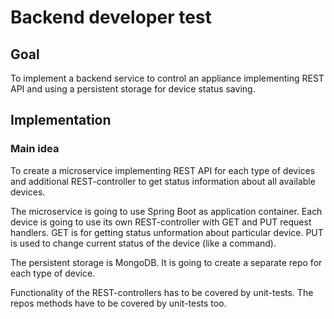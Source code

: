 # Backend developer test


## Goal

To implement a backend service to control an appliance implementing REST API and using a persistent storage for device status saving.


## Implementation

### Main idea

To create a microservice implementing REST API for each type of devices and additional REST-controller to get status information about all available devices.

The microservice is going to use Spring Boot as application container.
Each device is going to use its own REST-controller with GET and PUT request handlers.
GET is for getting status unformation about particular device.
PUT is used to change current status of the device (like a command).

The persistent storage is MongoDB.
It is going to create a separate repo for each type of device.

Functionality of the REST-controllers has to be covered by unit-tests.
The repos methods have to be covered by unit-tests too.
 



	
